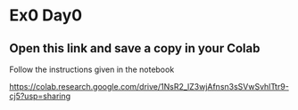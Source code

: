 # Ex0 Day0
## Open this link and save a copy in your Colab 
Follow the instructions given in the notebook

https://colab.research.google.com/drive/1NsR2_lZ3wjAfnsn3sSVwSvhlTtr9-cj5?usp=sharing